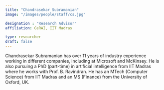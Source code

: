 ```yaml
---
title: "Chandrasekar Subramanian"
image: "/images/people/staff/cs.jpg"

designation : "Research Advisor"
affiliation: CeRAI, IIT Madras

type: researcher
draft: false
---
```


Chandrasekar Subramanian has over 11 years of industry experience working in different companies, including at Microsoft and McKinsey. He is also pursuing a PhD (part-time) in artificial intelligence from IIT Madras where he works with Prof. B. Ravindran. He has an MTech (Computer Science) from IIT Madras and an MS (Finance) from the University of Oxford, UK.